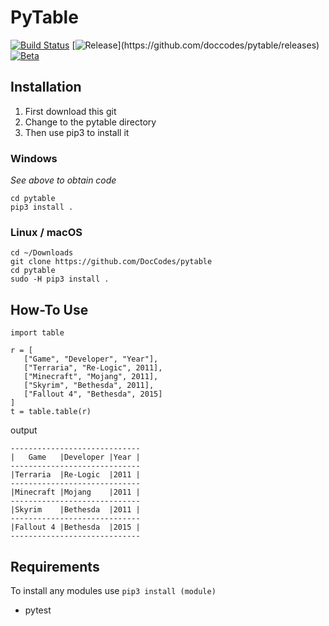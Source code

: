 # PyTable

[![Build Status](https://img.shields.io/travis/DocCodes/PyTable.svg)](https://travis-ci.org/DocCodes/PyTable)
[![Release](https://img.shields.io/github/release/doccodes/pytable.svg?)](https://github.com/doccodes/pytable/releases)
[![Beta](https://img.shields.io/github/release/doccodes/pytable/all.svg?label=nightly)](https://github.com/doccodes/pytable/releases)

## Installation
1. First download this git
2. Change to the pytable directory
3. Then use pip3 to install it

### Windows
*See above to obtain code*
```
cd pytable
pip3 install .
```
### Linux / macOS
```
cd ~/Downloads
git clone https://github.com/DocCodes/pytable
cd pytable
sudo -H pip3 install .
```

## How-To Use
```
import table

r = [
   ["Game", "Developer", "Year"],
   ["Terraria", "Re-Logic", 2011],
   ["Minecraft", "Mojang", 2011],
   ["Skyrim", "Bethesda", 2011],
   ["Fallout 4", "Bethesda", 2015]
]
t = table.table(r)
```
output
```
-----------------------------
|   Game   |Developer |Year |
-----------------------------
|Terraria  |Re-Logic  |2011 |
-----------------------------
|Minecraft |Mojang    |2011 |
-----------------------------
|Skyrim    |Bethesda  |2011 |
-----------------------------
|Fallout 4 |Bethesda  |2015 |
-----------------------------
```


## Requirements
To install any modules use `pip3 install (module)`
* pytest
